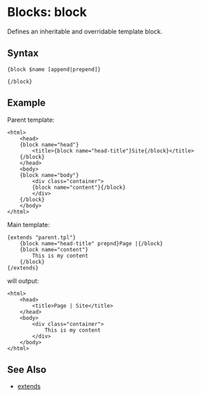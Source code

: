 # Blocks: block

Defines an inheritable and overridable template block.

## Syntax

```
{block $name [append|prepend]}
    
{/block}
```

## Example

Parent template:

```
<html>
    <head>
    {block name="head"}
        <title>{block name="head-title"}Site{/block}</title>
    {/block}
    </head>
    <body>
    {block name="body"}
        <div class="container">
        {block name="content"}{/block}
        </div>
    {/block}
    </body>
</html>
```

Main template:

```
{extends "parent.tpl"}
    {block name="head-title" prepnd}Page |{/block}
    {block name="content"}
        This is my content
    {/block}
{/extends}
```

will output:

```
<html>
    <head>
        <title>Page | Site</title>
    </head>
    <body>
        <div class="container">
            This is my content
        </div>
    </body>
</html>
```

## See Also

- [extends](extends.md)
